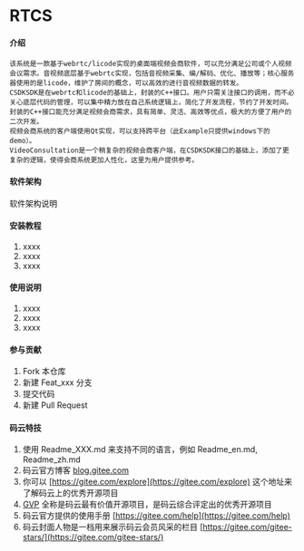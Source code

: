 # RTCS

#### 介绍
    该系统是一款基于webrtc/licode实现的桌面端视频会商软件，可以充分满足公司或个人视频会议需求。音视频底层基于webrtc实现，包括音视频采集、编/解码、优化、播放等；核心服务器使用的是licode，维护了房间的概念，可以高效的进行音视频数据的转发。 
    CSDKSDK是在webrtc和licode的基础上，封装的C++接口。用户只需关注接口的调用，而不必关心底层代码的管理，可以集中精力放在自己系统逻辑上，简化了开发流程，节约了开发时间。封装的C++接口能充分满足视频会商需求，具有简单、灵活、高效等优点，极大的方便了用户的二次开发。
    视频会商系统的客户端使用Qt实现，可以支持跨平台（此Example只提供windows下的demo）。
    VideoConsultation是一个稍复杂的视频会商客户端，在CSDKSDK接口的基础上，添加了更复杂的逻辑，使得会商系统更加人性化，这里为用户提供参考。

#### 软件架构
软件架构说明


#### 安装教程

1. xxxx
2. xxxx
3. xxxx

#### 使用说明

1. xxxx
2. xxxx
3. xxxx

#### 参与贡献

1. Fork 本仓库
2. 新建 Feat_xxx 分支
3. 提交代码
4. 新建 Pull Request


#### 码云特技

1. 使用 Readme\_XXX.md 来支持不同的语言，例如 Readme\_en.md, Readme\_zh.md
2. 码云官方博客 [blog.gitee.com](https://blog.gitee.com)
3. 你可以 [https://gitee.com/explore](https://gitee.com/explore) 这个地址来了解码云上的优秀开源项目
4. [GVP](https://gitee.com/gvp) 全称是码云最有价值开源项目，是码云综合评定出的优秀开源项目
5. 码云官方提供的使用手册 [https://gitee.com/help](https://gitee.com/help)
6. 码云封面人物是一档用来展示码云会员风采的栏目 [https://gitee.com/gitee-stars/](https://gitee.com/gitee-stars/)
